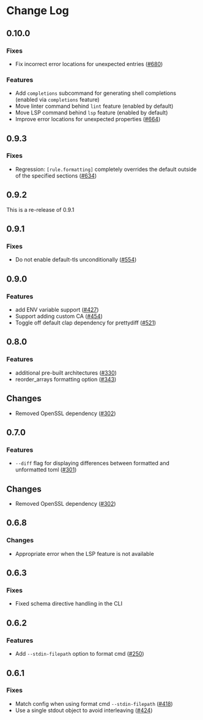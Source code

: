 # Change Log

## 0.10.0

### Fixes

- Fix incorrect error locations for unexpected entries ([#680](https://github.com/tamasfe/taplo/pull/664))

### Features

- Add `completions` subcommand for generating shell completions (enabled via `completions` feature)
- Move linter command behind `lint` feature (enabled by default)
- Move LSP command behind `lsp` feature (enabled by default)
- Improve error locations for unexpected properties ([#664](https://github.com/tamasfe/taplo/pull/664))

## 0.9.3

### Fixes

- Regression: `[rule.formatting]` completely overrides the default outside of the specified sections ([#634](https://github.com/tamasfe/taplo/issues/634))

## 0.9.2

This is a re-release of 0.9.1

## 0.9.1

### Fixes

- Do not enable default-tls unconditionally ([#554](https://github.com/tamasfe/taplo/pull/554))

## 0.9.0

### Features

- add ENV variable support ([#427](https://github.com/tamasfe/taplo/pull/427))
- Support adding custom CA ([#454](https://github.com/tamasfe/taplo/pull/454))
- Toggle off default clap dependency for prettydiff ([#521](https://github.com/tamasfe/taplo/pull/521))

## 0.8.0

### Features

- additional pre-built architectures ([#330](https://github.com/tamasfe/taplo/pull/330))
- reorder_arrays formatting option ([#343](https://github.com/tamasfe/taplo/pull/343))

## Changes

- Removed OpenSSL dependency ([#302](https://github.com/tamasfe/taplo/pull/302))

## 0.7.0

### Features

- `--diff` flag for displaying differences between formatted and unformatted toml ([#301](https://github.com/tamasfe/taplo/pull/301))

## Changes

- Removed OpenSSL dependency ([#302](https://github.com/tamasfe/taplo/pull/302))

## 0.6.8

### Changes

- Appropriate error when the LSP feature is not available

## 0.6.3

### Fixes

- Fixed schema directive handling in the CLI

## 0.6.2

### Features

- Add `--stdin-filepath` option to format cmd ([#250](https://github.com/tamasfe/taplo/pull/250))

## 0.6.1

### Fixes

- Match config when using format cmd `--stdin-filepath` ([#418](https://github.com/tamasfe/taplo/pull/418))
- Use a single stdout object to avoid interleaving ([#424](https://github.com/tamasfe/taplo/pull/424))
